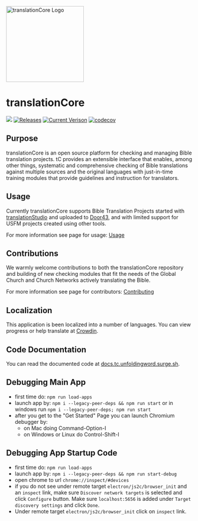 <img src='https://raw.githubusercontent.com/unfoldingWord/translationCore/develop/src/images/TC_Icon.png' height="205px" width="210px" alt='translationCore Logo'>

# translationCore

![](https://github.com/unfoldingWord/translationCore/workflows/Node%20CI/badge.svg?branch=develop)
[![Releases](https://img.shields.io/github/downloads/unfoldingword/translationCore/total.svg)](https://github.com/unfoldingWord/translationCore/releases)
[![Current Verison](https://img.shields.io/github/tag/unfoldingword/translationCore.svg)](https://github.com/unfoldingWord/translationCore/tags)
[![codecov](https://codecov.io/gh/unfoldingWord/translationCore/branch/develop/graph/badge.svg)](https://codecov.io/gh/unfoldingWord/translationCore)

Purpose
---
translationCore is an open source platform for checking and managing Bible translation projects. tC provides an extensible interface that enables, among other things, systematic and comprehensive checking of Bible translations against multiple sources and the original languages with just-in-time training modules that provide guidelines and instruction for translators.

Usage
---
Currently translationCore supports Bible Translation Projects started with [translationStudio](https://unfoldingword.org/ts/) and uploaded to [Door43](https://git.door43.org/), and with limited support for USFM projects created using other tools.

For more information see page for usage: [Usage](https://github.com/unfoldingWord/translationCore/wiki/Usage)

Contributions
---
We warmly welcome contributions to both the translationCore repository and building of new checking modules that fit the needs of the Global Church and Church Networks actively translating the Bible.

For more information see page for contributors: [Contributing](https://github.com/unfoldingWord/translationCore/wiki/Contributing)

Localization
---
This application is been localized into a number of languages.
You can view progress or help translate at [Crowdin](https://crowdin.com/project/translationcore).

Code Documentation
---

You can read the documented code at [docs.tc.unfoldingword.surge.sh](http://docs.tc.unfoldingword.surge.sh/).

Debugging Main App
---
- first time do: `npm run load-apps`
- launch app by: `npm i --legacy-peer-deps && npm run start` or in windows run `npm i --legacy-peer-deps; npm run start`
- after you get to the "Get Started" Page you can launch Chromium debugger by:
  - on Mac doing Command-Option-I
  - on Windows or Linux do Control-Shift-I

Debugging App Startup Code
---
- first time do: `npm run load-apps`
- launch app by: `npm i --legacy-peer-deps && npm run start-debug`
- open chrome to url `chrome://inspect/#devices`
- if you do not see under remote target `electron/js2c/browser_init` and an `inspect` link,
  make sure `Discover network targets` is selected and click `Configure` button.  Make sure `localhost:5656` is added under `Target discovery settings` and click `Done`.
- Under remote target `electron/js2c/browser_init` click on `inspect` link.
